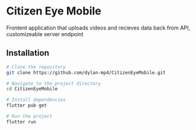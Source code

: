 # Citizen Eye Mobile

Frontent application that uploads videos and recieves data back from API, customizeable server endpoint


## Installation

```bash
# Clone the repository
git clone https://github.com/dylan-mp4/CitizenEyeMobile.git

# Navigate to the project directory
cd CitizenEyeMobile

# Install dependencies
flutter pub get

# Run the project
flutter run
```
